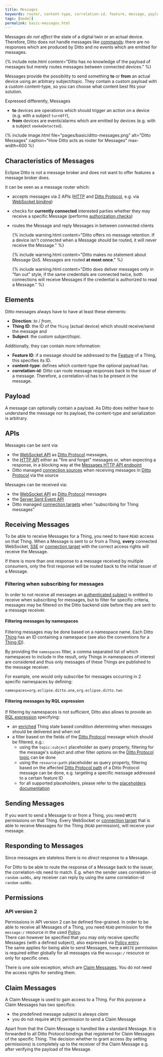 ```yaml
---
title: Messages
keywords: router, content-type, correlation-id, feature, message, payload, thing
tags: [model]
permalink: basic-messages.html
---
```


Messages *do not affect* the state of a digital twin or an actual device.
Therefore, Ditto does not handle messages like [commands](basic-signals-command.html): there are no responses which are
produced by Ditto and no events which are emitted for messages.

  {%
    include note.html content="Ditto has no knowledge of the payload of messages but merely routes messages between
    connected devices."
  %}

Messages provide the possibility to send something **to** or **from** an actual device using an arbitrary subject/topic.
They contain a custom payload with a custom content-type, so you can choose what content best 
fits your solution.

Expressed differently, Messages
* **to** devices are operations which should trigger an action on a device (e.g. with a subject `turnOff`),
* **from** devices are events/alarms which are emitted by devices (e.g. with a subject `smokeDetected`).

{% include image.html file="pages/basic/ditto-messages.png" alt="Ditto Messages" caption="How Ditto acts as router for Messages" max-width=600 %}


## Characteristics of Messages
  
Eclipse Ditto is not a message broker and does not want to offer features a message broker does.

It can be seen as a message router which:
* accepts messages via 2 APIs ([HTTP](httpapi-messages.html) and 
  [Ditto Protocol](protocol-specification-things-messages.html), e.g. via [WebSocket binding](httpapi-protocol-bindings-websocket.html))
* checks for **currently connected** interested parties whether they may receive a specific Message 
  (performs [authorization checks](basic-auth.html#authorization))
* routes the Message and reply Messages in between connected clients 
  
  {% include warning.html content="Ditto offers no message retention. If a device isn't connected when a Message should 
     be routed, it will never receive the Message." 
  %}
  
  {% include warning.html content="Ditto makes no statement about Message QoS. Messages are routed **at most once**." 
  %}
  
  {% include warning.html content="Ditto does deliver messages only in \"fan out\" style,
     if the same credentials are connected twice, both connections will receive Messages if the credential is authorized
     to read a Message." 
  %}


## Elements

Ditto messages always have to have at least these elements:
* **Direction**: *to* / *from*,
* **Thing ID**: the ID of the `Thing` (actual device) which should receive/send the message and
* **Subject**: the custom subject/topic.

Additionally, they can contain more information:
* **Feature ID**: if a message should be addressed to the [Feature](basic-feature.html) of a Thing, this specifies 
  its ID.
* **content-type**: defines which content-type the optional payload has.
* **correlation-id**: Ditto can route message responses back to the issuer of a message. Therefore, a correlation-id has
  to be present in the message.


## Payload

A message can optionally contain a payload. As Ditto does neither have to understand the message nor its payload, the 
content-type and serialization is arbitrary.


## APIs

Messages can be sent via:
* the [WebSocket API](httpapi-protocol-bindings-websocket.html) as [Ditto Protocol](protocol-overview.html) messages,
* the [HTTP API](httpapi-overview.html) either as "fire and forget" messages or, when expecting a response, in a
  blocking way at the [Messages HTTP API endpoint](http-api-doc.html#/Messages)
* Ditto managed [connection sources](basic-connections.html#sources) when receiving messages in [Ditto Protocol](protocol-overview.html)
  via the source

Messages can be received via:
* the [WebSocket API](httpapi-protocol-bindings-websocket.html) as [Ditto Protocol](protocol-overview.html) messages
* the [Server Sent Event API](httpapi-sse.html#subscribe-for-messages-for-a-specific-thing)
* Ditto managed [connection targets](basic-connections.html#target-topics-and-filtering) when "subscribing for Thing messages"


## Receiving Messages

To be able to receive Messages for a Thing, you need to have `READ` access on that Thing.
When a Message is sent to or from a Thing, **every** connected WebSocket, [SSE](httpapi-sse.html) or 
[connection target](basic-connections.html#targets) with the correct access rights will receive the Message.

If there is more than one response to a message received by multiple consumers, only the
first response will be routed back to the initial issuer of a Message.

### Filtering when subscribing for messages

In order to not receive all messages an [authenticated subject](basic-auth.html#authenticated-subjects) is entitled to 
receive when subscribing for messages, but to filter for specific criteria, messages may be filtered on the Ditto 
backend side before they are sent to a message receiver.

#### Filtering messages by namespaces

Filtering messages may be done based on a namespace name. Each Ditto [Thing](basic-thing.html) has an ID containing a 
namespace (see also the conventions for a [Thing ID](basic-thing.html#thing-id)).

By providing the `namespaces` filter, a comma separated list of which namespaces to include in the result, only Things
in namespaces of interest are considered and thus only messages of these Things are published to the message receiver.

For example, one would only subscribe for messages occurring in 2 specific namespaces by defining:
```
namespaces=org.eclipse.ditto.one,org.eclipse.ditto.two
```

#### Filtering messages by RQL expression

If filtering by namespaces is not sufficient, Ditto also allows to provide an [RQL expression](basic-rql.html)
specifying:

* an [enriched](basic-enrichment.html) Thing state based condition determining when messages should be delivered and when not
* a filter based on the fields of the [Ditto Protocol](protocol-specification.html) message which should be filtered,
  e.g.:
    * using the `topic:subject` placeholder as query property, filtering for the message's subject 
      and other filter options on the [Ditto Protocol topic](protocol-specification-topic.html) can be done
    * using the `resource:path` placeholder as query property, filtering based on the affected
      [Ditto Protocol path](protocol-specification.html#path) of a Ditto Protocol message can be done, e.g. targeting a 
      specific message addressed to a certain feature ID
    * for all supported placeholders, please refer to the
      [placeholders documentation](basic-placeholders.html#scope-rql-expressions-when-filtering-for-ditto-protocol-messages)


## Sending Messages

If you want to send a Message to or from a Thing, you need `WRITE` permissions on that Thing.
Every WebSocket or [connection target](basic-connections.html#targets) that is able to receive Messages for the 
Thing (`READ` permission), will receive your message.


## Responding to Messages

Since messages are stateless there is no *direct* response to a Message.

For Ditto to be able to route the response of a Message back to the issuer, the
correlation-ids need to match. E.g. when the sender uses correlation-id `random-aa98s`,
any receiver can reply by using the same correlation-id `random-aa98s`.


## Permissions

### API version 2

Permissions in API version 2 can be defined fine-grained. In order to be able to receive all Messages of a Thing,
you need `READ` permission for the `message:/` resource in the used [Policy](basic-policy.html#message).<br/>
There can however be specified that you may only receive specific Messages (with a defined subject), also
expressed via [Policy entry](basic-policy.html#message).<br/>
The same applies for being able to send Messages, here a `WRITE` permission is required either globally for
all messages via the `message:/` resource or only for specific ones.

There is one sole exception, which are [Claim Messages](#claim-messages). You do
not need the access rights for sending them.


## Claim Messages

A Claim Message is used to gain access to a Thing. For this purpose a Claim Messages has two specifics:
* the predefined message subject is always *claim*
* you do not require `WRITE` permission to send a Claim Message

Apart from that the Claim Message is handled like a standard Message. It is forwarded to all Ditto Protocol bindings 
that registered for Claim Messages of the specific Thing. The decision whether to grant access (by setting permissions) 
is completely up to the receiver of the Claim Message e.g. after verifying the payload of the Message.
